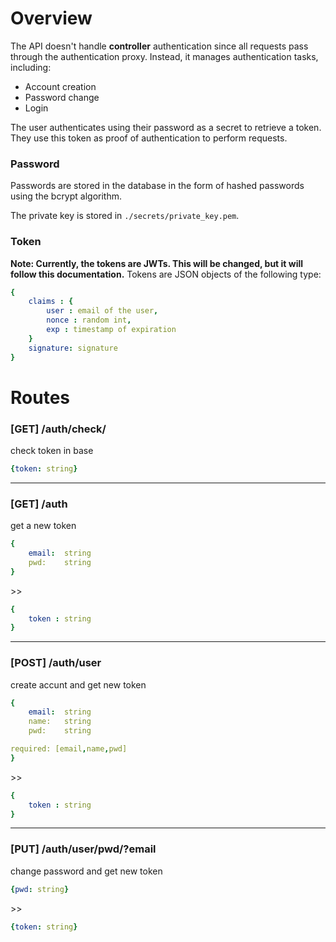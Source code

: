 # Overview

The API doesn't handle **controller** authentication since all requests pass through the authentication proxy. Instead, it manages authentication tasks, including:

- Account creation
- Password change
- Login

The user authenticates using their password as a secret to retrieve a token. They use this token as proof of authentication to perform requests.

### Password
Passwords are stored in the database in the form of hashed passwords using the bcrypt algorithm.

The private key is stored in `./secrets/private_key.pem`.

### Token
**Note: Currently, the tokens are JWTs. This will be changed, but it will follow this documentation.**
Tokens are JSON objects of the following type:
```yaml
{
    claims : {
        user : email of the user,
        nonce : random int,
        exp : timestamp of expiration
    }
    signature: signature
}
```

# Routes

### [GET] /auth/check/
check token in base
```yaml
{token: string}
```
---
### [GET] /auth
get a new token 
```yaml
{
    email:  string
    pwd:    string    
}

```
\>>
```yaml
{
    token : string
}
```
---
### [POST] /auth/user
create accunt and get new token
```yaml
{
    email:  string 
    name:   string 
    pwd:    string 

required: [email,name,pwd]
}
```
\>>
```yaml
{
    token : string
}
```
---
### [PUT] /auth/user/pwd/?email
change password and get new token
```yaml
{pwd: string}
```
\>>
```yaml
{token: string}
```
